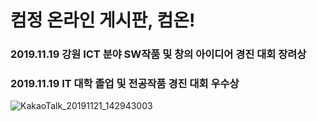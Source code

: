 # 컴정 온라인 게시판, 컴온!
### 2019.11.19 강원 ICT 분야 SW작품 및 창의 아이디어 경진 대회 장려상
### 2019.11.19 IT 대학 졸업 및 전공작품 경진 대회 우수상


![KakaoTalk_20191121_142943003](https://user-images.githubusercontent.com/45805470/75849600-95042100-5e28-11ea-90c7-7e6211342853.jpg)

